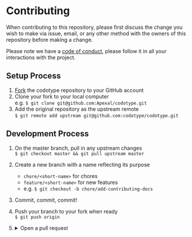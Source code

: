# Contributing

When contributing to this repository, please first discuss the change you wish to make via issue,
email, or any other method with the owners of this repository before making a change. 

Please note we have a [code of conduct](CODE_OF_CONDUCT.md), please follow it in all your interactions with the project.

## Setup Process

1. [Fork](https://github.com/codotype/codotype/fork) the codotype repository to your GitHub account
2. Clone your fork to your local computer <br>
    e.g. `$ git clone git@github.com:Apexal/codotype.git`
3. Add the original repository as the upstream remote<br>
    `$ git remote add upstream git@github.com:codotype/codotype.git`

## Development Process
1. On the master branch, pull in any upstream changes<br>
    `$ git checkout master && git pull upstream master`
2. Create a new branch with a name reflecting its purpose
    - `chore/<short-name>` for chores
    - `feature/<short-name>` for new features
    - e.g. `$ git checkout -b chore/add-contributing-docs`
3. Commit, commit, commit!
4. Push your branch to your fork when ready<br>
    `$ git push origin`
5. <details>
    <summary>Open a pull request</summary>
    <img src="https://snipboard.io/aOuodi.jpg">

    List any Issues that you addressed in this branch so that they can be automatically closed
    <img src="https://snipboard.io/lkiLW1.jpg">
    </details>